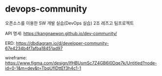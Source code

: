 # devops-community
오픈소스를 이용한 SW 개발 실습(DevOps 실습) 2조 레츠고 팀프로젝트

API 명세: https://kangnaewon.github.io/dev-community/

ERD: https://dbdiagram.io/d/developer-community-67e4234b4f7afba18451ad97

wireframe: https://www.figma.com/design/IfHBUsmSc7Z4GB6I0Dqe7k/Untitled?node-id=0-1&m=dev&t=TbqUfIDttEf3h4c1-1
